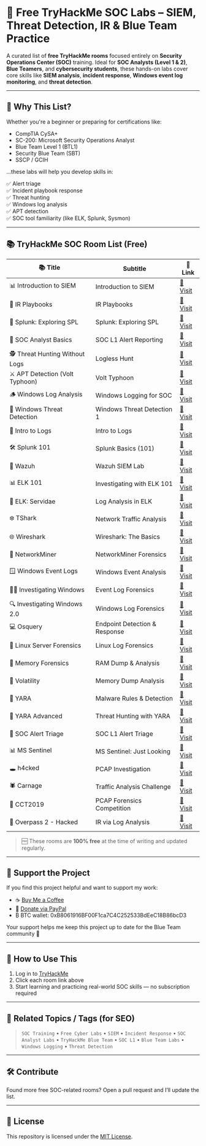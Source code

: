 # 🔐 Free TryHackMe SOC Labs – SIEM, Threat Detection, IR & Blue Team Practice

A curated list of **free TryHackMe rooms** focused entirely on **Security Operations Center (SOC)** training. Ideal for **SOC Analysts (Level 1 & 2)**, **Blue Teamers**, and **cybersecurity students**, these hands-on labs cover core skills like **SIEM analysis**, **incident response**, **Windows event log monitoring**, and **threat detection**.

---

## 🚀 Why This List?

Whether you're a beginner or preparing for certifications like:

- CompTIA CySA+
- SC-200: Microsoft Security Operations Analyst
- Blue Team Level 1 (BTL1)
- Security Blue Team (SBT)
- SSCP / GCIH

...these labs will help you develop skills in:

✅ Alert triage  
✅ Incident playbook response  
✅ Threat hunting  
✅ Windows log analysis  
✅ APT detection  
✅ SOC tool familiarity (like ELK, Splunk, Sysmon)

---

## 📚 TryHackMe SOC Room List (Free)

| 📚 Title                         | Subtitle                       | 🔗 Link                                                         |
|----------------------------------|--------------------------------|------------------------------------------------------------------|
| 📊 Introduction to SIEM          | Introduction to SIEM           | [🔗 Visit](https://tryhackme.com/room/introtosiem)              |
| 📘 IR Playbooks                  | IR Playbooks                   | [🔗 Visit](https://tryhackme.com/room/irplaybooks)              |
| 🧠 Splunk: Exploring SPL         | Splunk: Exploring SPL          | [🔗 Visit](https://tryhackme.com/room/splunkexploringspl)       |
| 🧠 SOC Analyst Basics            | SOC L1 Alert Reporting         | [🔗 Visit](https://tryhackme.com/room/socl1alertreporting)      |
| 🕵️ Threat Hunting Without Logs   | Logless Hunt                   | [🔗 Visit](https://tryhackme.com/room/loglesshunt)              |
| ⚔️ APT Detection (Volt Typhoon) | Volt Typhoon                   | [🔗 Visit](https://tryhackme.com/room/volttyphoon)              |
| 🪵 Windows Log Analysis         | Windows Logging for SOC        | [🔗 Visit](https://tryhackme.com/room/windowsloggingforsoc)     |
| 📂 Windows Threat Detection     | Windows Threat Detection 1     | [🔗 Visit](https://tryhackme.com/room/windowsthreatdetection1)  |
| 🧾 Intro to Logs                 | Intro to Logs                  | [🔗 Visit](https://tryhackme.com/room/introtologs)              |
| 🛠️ Splunk 101                   | Splunk Basics (101)            | [🔗 Visit](https://tryhackme.com/room/splunk101)                |
| 🧿 Wazuh                         | Wazuh SIEM Lab                 | [🔗 Visit](https://tryhackme.com/room/wazuhct)                  |
| 📊 ELK 101                      | Investigating with ELK 101     | [🔗 Visit](https://tryhackme.com/room/investigatingwithelk101) |
| 🧮 ELK: Servidae                | Log Analysis in ELK            | [🔗 Visit](https://tryhackme.com/room/servidae)                 |
| ❄️ TShark                       | Network Traffic Analysis       | [🔗 Visit](https://tryhackme.com/room/tshark)                   |
| 🌐 Wireshark                    | Wireshark: The Basics          | [🔗 Visit](https://tryhackme.com/room/wiresharkthebasics)      |
| 🧾 NetworkMiner                 | NetworkMiner Forensics         | [🔗 Visit](https://tryhackme.com/room/networkminer)             |
| 🪟 Windows Event Logs           | Windows Event Analysis         | [🔗 Visit](https://tryhackme.com/room/windowseventlogs)         |
| 👨‍💻 Investigating Windows       | Event Log Forensics            | [🔗 Visit](https://tryhackme.com/room/investigatingwindows)     |
| 🔍 Investigating Windows 2.0    | Windows Log Forensics          | [🔗 Visit](https://tryhackme.com/room/investigatingwindows2)    |
| 💻 Osquery                      | Endpoint Detection & Response  | [🔗 Visit](https://tryhackme.com/room/osqueryf8)                |
| 🐧 Linux Server Forensics       | Linux Log Forensics            | [🔗 Visit](https://tryhackme.com/room/linuxserverforensics)     |
| 🧠 Memory Forensics             | RAM Dump & Analysis            | [🔗 Visit](https://tryhackme.com/room/memoryforensics)          |
| 🧊 Volatility                   | Memory Dump Analysis           | [🔗 Visit](https://tryhackme.com/room/volatility)               |
| 🔬 YARA                         | Malware Rules & Detection      | [🔗 Visit](https://tryhackme.com/room/yara)                     |
| 🧠 YARA Advanced                | Threat Hunting with YARA       | [🔗 Visit](https://tryhackme.com/room/threathuntingwithyara)    |
| 📑 SOC Alert Triage             | SOC L1 Alert Triage            | [🔗 Visit](https://tryhackme.com/room/socl1alerttriage)         |
| 📊 MS Sentinel                  | MS Sentinel: Just Looking      | [🔗 Visit](https://tryhackme.com/room/mssentineljustlooking)    |
| 🕳️ h4cked                      | PCAP Investigation             | [🔗 Visit](https://tryhackme.com/room/h4cked)                   |
| 🕷️ Carnage                     | Traffic Analysis Challenge     | [🔗 Visit](https://tryhackme.com/room/carnage)                  |
| 📌 CCT2019                     | PCAP Forensics Competition     | [🔗 Visit](https://tryhackme.com/room/cct2019)                  |
| 📡 Overpass 2 - Hacked         | IR via Log Analysis            | [🔗 Visit](https://tryhackme.com/room/overpass2hacked)          |


> 🆓 These rooms are **100% free** at the time of writing and updated regularly.

---

## 💙 Support the Project

If you find this project helpful and want to support my work:

- ☕ [Buy Me a Coffee](https://buymeacoffee.com/visir)
- 💸 [Donate via PayPal](https://paypal.me/Visir866?country.x=IN&locale.x=en_GB)
- ₿ BTC wallet: 0xB8061916BF00F1ca7C4C252533BdEeC18B86bcD3

Your support helps me keep this project up to date for the Blue Team community 🙏

---

## 📌 How to Use This

1. Log in to [TryHackMe](https://tryhackme.com)
2. Click each room link above
3. Start learning and practicing real-world SOC skills — no subscription required

---

## 🧠 Related Topics / Tags (for SEO)

> `SOC Training` • `Free Cyber Labs` • `SIEM` • `Incident Response` • `SOC Analyst Labs` • `TryHackMe Blue Team` • `SOC L1` • `Blue Team Labs` • `Windows Logging` • `Threat Detection`

---

## 🛠️ Contribute

Found more free SOC-related rooms? Open a pull request and I’ll update the list.

---

## 📄 License

This repository is licensed under the [MIT License](LICENSE).
